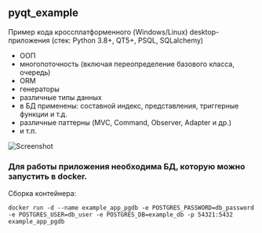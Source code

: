 ## pyqt_example
Пример кода кроссплатформенного (Windows/Linux) desktop-приложения (стек: Python 3.8+, QT5+, PSQL, SQLalchemy)
- ООП
- многопоточность (включая переопределение базового класса, очередь)
- ORM
- генераторы
- различные типы данных
- в БД применены: составной индекс, представления, триггерные функции и т.д.
- различные паттерны (MVC, Command, Observer, Adapter и др.)
- и т.п.

![Screenshot](https://github.com/RuslanV/pyqt_example/app_screenshot.png)

### Для работы приложения необходима БД, которую можно запустить в docker.
Сборка контейнера:
```
docker run -d --name example_app_pgdb -e POSTGRES_PASSWORD=db_password -e POSTGRES_USER=db_user -e POSTGRES_DB=example_db -p 54321:5432 example_app_pgdb
```

